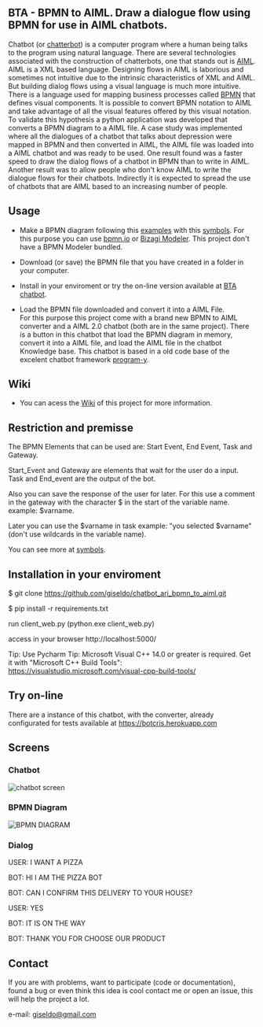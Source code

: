 ## BTA - **BPMN** to **AIML**. Draw a dialogue flow using BPMN for use in AIML chatbots.

Chatbot (or [chatterbot](http://www.simonlaven.com/)) is a computer program where a human being talks to the program using natural language. 
There are several technologies associated with the construction of chatterbots, one that stands out is [AIML](http://www.aiml.foundation/). AIML is a XML based language.
Designing flows in AIML is laborious and sometimes not intuitive due to the intrinsic characteristics of XML and AIML.
But building dialog flows using a visual language is much more intuitive.
There is a language used for mapping business processes called [BPMN](http://www.bpmn.org/) that defines visual components.
It is possible to convert BPMN notation to AIML and take advantage of all the visual features offered by this visual notation.
To validate this hypothesis a python application was developed that converts a BPMN diagram to a AIML file.
A case study was implemented where all the dialogues of a chatbot that talks about depression were mapped in BPMN and then converted in AIML, the AIML file was loaded into a AIML chatbot and was ready to be used.
One result found was a faster speed to draw the dialog flows of a chatbot in BPMN than to write in AIML.
Another result was to allow people who don't know AIML to write the dialogue flows for their chatbots.
Indirectly it is expected to spread the use of chatbots that are AIML based to an increasing number of people.

## Usage

- Make a BPMN diagram following this [examples](https://github.com/giseldo/chatbot_BTA_BPMN_to_AIML/wiki/Examples) with this [symbols](https://github.com/giseldo/chatbot_BTA_BPMN_to_AIML/wiki/Examples). 
For this purpose you can use [bpmn.io](http://bpmn.io) or [Bizagi Modeler](https://www.bizagi.com/pt). This project don't have a BPMN Modeler bundled.

- Download (or save) the BPMN file that you have created in a folder in your computer.

- Install in your enviroment or try the on-line version available at [BTA chatbot](https://chatbotari.herokuapp.com/).

- Load the BPMN file downloaded and convert it into a AIML File.  
For this purpose this project come with a brand new BPMN to AIML converter and a AIML 2.0 chatbot (both are in the same project). 
There is a button in this chatbot that load the BPMN diagram in memory, convert it into a AIML file, and load the AIML file in the chatbot Knowledge base. 
This chatbot is based in a old code base of the excelent chatbot framework [program-y](https://github.com/keiffster/program-y). 

## Wiki

- You can acess the [Wiki](https://github.com/giseldo/chatbot_ari_bpmn_to_aiml/wiki) of this project for more information.

## Restriction and premisse

The BPMN Elements that can be used are: Start Event, End Event, Task and Gateway.

Start_Event and Gateway are elements that wait for the user do a input. Task and End_event are the output of the bot.

Also you can save the response of the user for later. For this use a comment in the gateway with the character $ in the start of the variable name. example: $varname. 

Later you can use the $varname in task example: "you selected $varname" (don't use wildcards in the variable name).

You can see more at [symbols](https://github.com/giseldo/chatbot_BTA_BPMN_to_AIML/wiki/Examples). 

## Installation in your enviroment
$ git clone https://github.com/giseldo/chatbot_ari_bpmn_to_aiml.git 

$ pip install -r requirements.txt

run client_web.py (python.exe client_web.py)

access in your browser http://localhost:5000/

Tip: Use Pycharm
Tip: Microsoft Visual C++ 14.0 or greater is required. Get it with "Microsoft C++ Build Tools": https://visualstudio.microsoft.com/visual-cpp-build-tools/

## Try on-line

There are a instance of this chatbot, with the converter, already configurated for tests available at https://botcris.herokuapp.com

## Screens


### Chatbot 

![chatbot screen](./images/screen_chatbot.png)

### BPMN Diagram

![BPMN DIAGRAM](./images/first.png)

### Dialog

USER: I WANT A PIZZA

BOT: HI I AM THE PIZZA BOT

BOT: CAN I CONFIRM THIS DELIVERY TO YOUR HOUSE?

USER: YES

BOT: IT IS ON THE WAY

BOT: THANK YOU FOR CHOOSE OUR PRODUCT

## Contact

If you are with problems, want to participate (code or documentation), found a bug or even think this idea is cool contact me or open an issue, this will help the project a lot.
 
e-mail: giseldo@gmail.com
